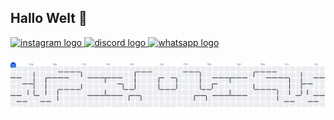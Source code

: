 ## Hallo Welt 👋<div align="center" justify-content="center">
  <a href="https://www.instagram.com/_jens_baumeister_/" target="_blank">
    <img src="https://raw.githubusercontent.com/maurodesouza/profile-readme-generator/master/src/assets/icons/social/instagram/default.svg" width="52" height="40" alt="instagram logo"  />
  </a>
  <a href="https://discord.gg/zSvKbzvV" target="_blank">
    <img src="https://raw.githubusercontent.com/maurodesouza/profile-readme-generator/master/src/assets/icons/social/discord/default.svg" width="52" height="40" alt="discord logo"  />
  </a>
  <a href="https://wa.me/+4915121251973" target="_blank">
    <img src="https://raw.githubusercontent.com/maurodesouza/profile-readme-generator/master/src/assets/icons/social/whatsapp/default.svg" width="52" height="40" alt="whatsapp logo"  />
  </a>
</div>

###

<picture>
  <source media="(prefers-color-scheme: dark)" srcset="https://raw.githubusercontent.com/jens-baumeister/jens-baumeister/output/pacman-contribution-graph-dark.svg">
  <source media="(prefers-color-scheme: light)" srcset="https://raw.githubusercontent.com/jens-baumeister/jens-baumeister/output/pacman-contribution-graph.svg">
  <img alt="pacman contribution graph" src="https://raw.githubusercontent.com/jens-baumeister/jens-baumeister/output/pacman-contribution-graph.svg">
</picture>

###
